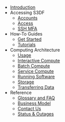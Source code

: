 * [Introduction](/)
* Accessing S3DF
  * [Accounts](accounts.md)
  * [Access](access.md)
  * [SSH MFA](sshmfa_user.md)
* How-To Guides
  * [Get Started](getstarted.md)
  * [Tutorials](tutorials.md)
* Computing Architecture
  * [Usage](getting-started.md)
  * [Interactive Compute](interactive-compute.md)
  * [Batch Compute](batch-compute.md)
  * [Service Compute](service-compute.md)
  * [Running Software](software.md)
  * [Storage](data-and-storage.md)
  * [Transferring Data](data-transfer.md)
* Reference
  * [Glossary and FAQ](reference.md)
  * [Business Model](business-model.md)
  * [Contact Us](contact-us.md)
  * [Status & Outages](changelog.md)
